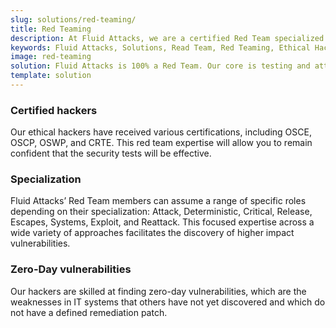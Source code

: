 ```yaml
---
slug: solutions/red-teaming/
title: Red Teaming
description: At Fluid Attacks, we are a certified Red Team specialized in testing and attacking IT systems to detect vulnerabilities that can pose risks to your company.
keywords: Fluid Attacks, Solutions, Read Team, Red Teaming, Ethical Hacking, Security, Vulnerability
image: red-teaming
solution: Fluid Attacks is 100% a Red Team. Our core is testing and attacking infrastructures, applications, and source codes to find vulnerabilities that may pose risks to the assets of the owners and users of those systems. Our certified ethical hackers, continuously aiming to discover and employ novel tools and approaches, simulate cybercriminal attacks on your company’s information technology to assess its security controls and status. Based on these findings, we can then provide you with advice to determine the best ways to resolve your systems’ weaknesses and improve your protection against the countless, constant internal and external threats in cybersecurity.
template: solution
---
```


<div class="sect2">

### Certified hackers

Our ethical hackers have received various certifications, including
OSCE, OSCP, OSWP, and CRTE. This red team expertise will allow you to
remain confident that the security tests will be effective.

</div>

<div class="sect2">

### Specialization

Fluid Attacks’ Red Team members can assume a range of specific roles
depending on their specialization: Attack, Deterministic, Critical,
Release, Escapes, Systems, Exploit, and Reattack. This focused expertise
across a wide variety of approaches facilitates the discovery of higher
impact vulnerabilities.

</div>

<div class="sect2">

### Zero-Day vulnerabilities

Our hackers are skilled at finding zero-day vulnerabilities, which are
the weaknesses in IT systems that others have not yet discovered and
which do not have a defined remediation patch.

</div>
